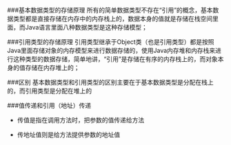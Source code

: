 ###基本数据类型的存储原理
所有的简单数据类型不存在“引用”的概念，基本数据类型都是直接存储在内存中的内存栈上的，数据本身的值就是存储在栈空间里面，而Java语言里面八种数据类型是这种存储模型；

###引用类型的存储原理
引用类型继承于Object类（也是引用类型）都是按照Java里面存储对象的内存模型来进行数据存储的，使用Java内存堆和内存栈来进行这种类型的数据存储，简单地讲，“引用”是存储在有序的内存栈上的，而对象本身的值存储在内存堆上的；

###区别
基本数据类型和引用类型的区别主要在于基本数据类型是分配在栈上的，而引用类型是分配在堆上的

###值传递和引用（地址）传递

- 传值是指在调用方法时，把参数的值传递给方法

- 传地址值则是给方法提供参数的地址值